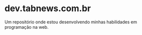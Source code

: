 # dev.tabnews.com.br
Um repositório onde estou desenvolvendo minhas habilidades em programação na web.
